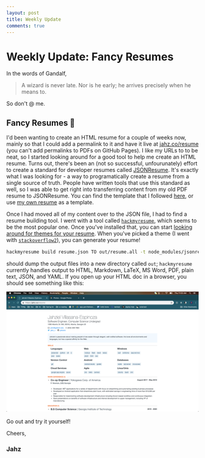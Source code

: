 ```yaml
---
layout: post
title: Weekly Update
comments: true
---
```


# Weekly Update: Fancy Resumes

In the words of Gandalf,

> A wizard is never late. Nor is he early; he arrives precisely when he means to.

So don't @ me.

## Fancy Resumes 📄

I'd been wanting to create an HTML resume for a couple of weeks now, mainly so that I could add a permalink to it and have it live at [jahz.co/resume](https://jahz.co/resume) (you can't add permalinks to PDFs on GitHub Pages). I like my URLs to to be neat, so I started looking around for a good tool to help me create an HTML resume. Turns out, there's been an (not so successful, unfourunately) effort to create a standard for developer resumes called [JSONResume](https://jsonresume.org/). It's exactly what I was looking for - a way to programatically create a resume from a single source of truth. People have written tools that use this standard as well, so I was able to get right into transferring content from my old PDF resume to JSONResume. You can find the template that I followed [here](https://raw.githubusercontent.com/jsonresume/resume-schema/master/resume.json), or use [my own resume](https://raw.githubusercontent.com/jahzielv/jve-resume/master/jve-resume.json) as a template.

Once I had moved all of my content over to the JSON file, I had to find a resume building tool. I went with a tool called [`hackmyresume`](https://www.npmjs.com/package/hackmyresume), which seems to be the most popular one. Once you've installed that, you can start [looking around for themes for your resume](https://www.npmjs.com/search?q=jsonresume-theme). When you've picked a theme (I went with [`stackoverflow2`](https://www.npmjs.com/package/jsonresume-theme-stackoverflow2)), you can generate your resume!

```bash
hackmyresume build resume.json TO out/resume.all -t node_modules/jsonresume-theme-<yourResumeTheme>
```

should dump the output files into a new directory called `out`; `hackmyresume` currently handles output to HTML, Markdown, LaTeX, MS Word, PDF, plain text, JSON, and YAML. If you open up your HTML doc in a browser, you should see something like this:

<img src="/assets/resumepic.png" alt="Screenshot of Jahz's resume">

Go out and try it yourself!

Cheers,

### Jahz
